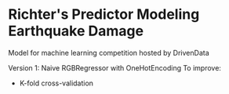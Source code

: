 # Richter's Predictor Modeling Earthquake Damage
Model for machine learning competition hosted by DrivenData

Version 1: Naive RGBRegressor with OneHotEncoding 
To improve:
  - K-fold cross-validation
  
